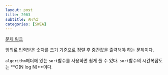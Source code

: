 ```yaml
---
layout: post
title: 2063
subtitle: 중간값
categories: [SWEA]
---
```


[문제 링크](https://swexpertacademy.com/main/code/problem/problemDetail.do?contestProbId=AV5QPsXKA2UDFAUq)

임의로 입력받은 숫자를 크기 기준으로 정렬 후 중간값을 출력해야 하는 문제이다.

<code>algorithm</code>헤더에 있는 <code>sort</code>함수를 사용하면 쉽게 풀 수 있다. <code>sort</code>함수의 시간복잡도는 **O(N log N)**이다.
<script src="https://gist.github.com/H0Kyun/6ecf3f3fe31c656cfce62282b6217059.js"></script>
